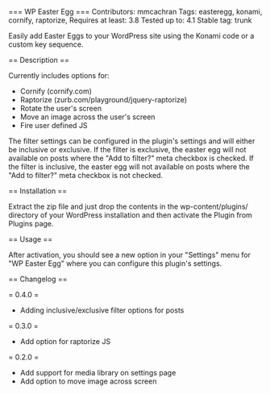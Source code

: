 === WP Easter Egg ===
Contributors: mmcachran
Tags: easteregg, konami, cornify, raptorize, 
Requires at least: 3.8
Tested up to: 4.1
Stable tag: trunk

Easily add Easter Eggs to your WordPress site using the Konami code or a custom key sequence.

== Description ==

Currently includes options for:

* Cornify (cornify.com)
* Raptorize (zurb.com/playground/jquery-raptorize)
* Rotate the user's screen
* Move an image across the user's screen
* Fire user defined JS

The filter settings can be configured in the plugin's settings and will either be inclusive or exclusive.  If the filter is exclusive, the easter egg will not available on posts where the "Add to filter?" meta checkbox is checked.  If the filter is inclusive, the easter egg will not available on posts where the "Add to filter?" meta checkbox is not checked.

== Installation ==

Extract the zip file and just drop the contents in the wp-content/plugins/ directory of your WordPress installation and then activate the Plugin from Plugins page.

== Usage ==

After activation, you should see a new option in your "Settings" menu for "WP Easter Egg" where you can configure this plugin's settings.

== Changelog ==

= 0.4.0 =
* Adding inclusive/exclusive filter options for posts

= 0.3.0 =
* Add option for raptorize JS

= 0.2.0 =
* Add support for media library on settings page
* Add option to move image across screen